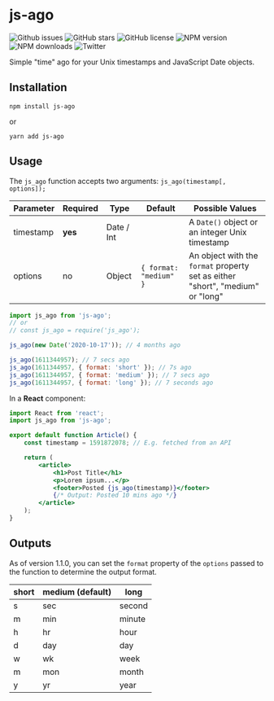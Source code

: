 # js-ago

![Github issues](https://img.shields.io/github/issues/Arvin7/js-ago)
![GitHub stars](https://img.shields.io/github/stars/Arvin7/js-ago)
![GitHub license](https://img.shields.io/github/license/Arvin7/js-ago)
![NPM version](https://img.shields.io/npm/v/js-ago)
![NPM downloads](https://img.shields.io/npm/dt/js-ago)
![Twitter](https://img.shields.io/twitter/url?url=https%3A%2F%2Fgithub.com%2FArvin7%2Fjs-ago)

Simple "time" ago for your Unix timestamps and JavaScript Date objects.

## Installation

```shell script
npm install js-ago
```

or

```shell script
yarn add js-ago
```

## Usage

The `js_ago` function accepts two arguments: `js_ago(timestamp[, options]);`

| Parameter | Required | Type       | Default                | Possible Values                                                                |
| --------- | -------- | ---------- | ---------------------- | ------------------------------------------------------------------------------ |
| timestamp | **yes**  | Date / Int |                        | A `Date()` object or an integer Unix timestamp                                 |
| options   | no       | Object     | `{ format: "medium" }` | An object with the `format` property set as either "short", "medium" or "long" |

```javascript
import js_ago from 'js-ago';
// or
// const js_ago = require('js_ago');

js_ago(new Date('2020-10-17')); // 4 months ago

js_ago(1611344957); // 7 secs ago
js_ago(1611344957, { format: 'short' }); // 7s ago
js_ago(1611344957, { format: 'medium' }); // 7 secs ago
js_ago(1611344957, { format: 'long' }); // 7 seconds ago
```

In a **React** component:

```jsx
import React from 'react';
import js_ago from 'js-ago';

export default function Article() {
	const timestamp = 1591872078; // E.g. fetched from an API

	return (
		<article>
			<h1>Post Title</h1>
			<p>Lorem ipsum...</p>
			<footer>Posted {js_ago(timestamp)}</footer>
			{/* Output: Posted 10 mins ago */}
		</article>
	);
}
```

## Outputs

As of version 1.1.0, you can set the `format` property of the `options` passed to the function to determine the output format.

| short | medium (default) | long   |
| ----- | ---------------- | ------ |
| s     | sec              | second |
| m     | min              | minute |
| h     | hr               | hour   |
| d     | day              | day    |
| w     | wk               | week   |
| m     | mon              | month  |
| y     | yr               | year   |
